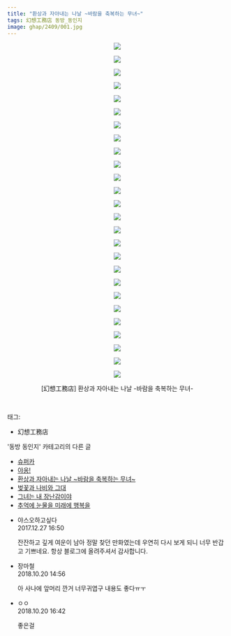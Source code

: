 ```yaml
---
title: "환상과 자아내는 나날 ~바람을 축복하는 무녀~"
tags: 幻想工務店 동방_동인지
image: ghap/2409/001.jpg
---
```

<div class="article">
<p style="text-align: center; clear: none; float: none;"><img src="{{ site.nasurl }}/ghap/2409/001.jpg"/></p>
<p style="text-align: center; clear: none; float: none;"><img src="{{ site.nasurl }}/ghap/2409/002.jpg"/></p>
<p style="text-align: center; clear: none; float: none;"><img src="{{ site.nasurl }}/ghap/2409/003.jpg"/></p>
<p style="text-align: center; clear: none; float: none;"><img src="{{ site.nasurl }}/ghap/2409/004.jpg"/></p>
<p style="text-align: center; clear: none; float: none;"><img src="{{ site.nasurl }}/ghap/2409/005.jpg"/></p>
<p style="text-align: center; clear: none; float: none;"><img src="{{ site.nasurl }}/ghap/2409/006.jpg"/></p>
<p style="text-align: center; clear: none; float: none;"><img src="{{ site.nasurl }}/ghap/2409/007.jpg"/></p>
<p style="text-align: center; clear: none; float: none;"><img src="{{ site.nasurl }}/ghap/2409/008.jpg"/></p>
<p style="text-align: center; clear: none; float: none;"><img src="{{ site.nasurl }}/ghap/2409/009.jpg"/></p>
<p style="text-align: center; clear: none; float: none;"><img src="{{ site.nasurl }}/ghap/2409/010.jpg"/></p>
<p style="text-align: center; clear: none; float: none;"><img src="{{ site.nasurl }}/ghap/2409/011.jpg"/></p>
<p style="text-align: center; clear: none; float: none;"><img src="{{ site.nasurl }}/ghap/2409/012.jpg"/></p>
<p style="text-align: center; clear: none; float: none;"><img src="{{ site.nasurl }}/ghap/2409/013.jpg"/></p>
<p style="text-align: center; clear: none; float: none;"><img src="{{ site.nasurl }}/ghap/2409/014.jpg"/></p>
<p style="text-align: center; clear: none; float: none;"><img src="{{ site.nasurl }}/ghap/2409/015.jpg"/></p>
<p style="text-align: center; clear: none; float: none;"><img src="{{ site.nasurl }}/ghap/2409/016.jpg"/></p>
<p style="text-align: center; clear: none; float: none;"><img src="{{ site.nasurl }}/ghap/2409/017.jpg"/></p>
<p style="text-align: center; clear: none; float: none;"><img src="{{ site.nasurl }}/ghap/2409/018.jpg"/></p>
<p style="text-align: center; clear: none; float: none;"><img src="{{ site.nasurl }}/ghap/2409/019.jpg"/></p>
<p style="text-align: center; clear: none; float: none;"><img src="{{ site.nasurl }}/ghap/2409/020.jpg"/></p>
<p style="text-align: center; clear: none; float: none;"><img src="{{ site.nasurl }}/ghap/2409/021.jpg"/></p>
<p style="text-align: center; clear: none; float: none;"><img src="{{ site.nasurl }}/ghap/2409/022.jpg"/></p>
<p style="text-align: center; clear: none; float: none;"><img src="{{ site.nasurl }}/ghap/2409/023.jpg"/></p>
<p style="text-align: center; clear: none; float: none;"><img src="{{ site.nasurl }}/ghap/2409/024.jpg"/></p>
<p style="text-align: center; clear: none; float: none;"><img src="{{ site.nasurl }}/ghap/2409/025.jpg"/></p>
<p style="text-align: center; clear: none; float: none;"><img src="{{ site.nasurl }}/ghap/2409/026.jpg"/></p>
<p style="text-align: center; clear: none; float: none;">[幻想工務店] 환상과 자아내는 나날 -바람을 축복하는 무녀-</p>
<p><br/></p>
</div><div class="tagTrail">
<p>태그: </p>
<ul>
<li>幻想工務店</li>
</ul>
</div><div class="another">
<p>'동방 동인지' 카테고리의 다른 글</p>
<ul>
<li><a href="/2016-09-30-ghap_2411">슈퍼카</a></li>
<li><a href="/2016-09-30-ghap_2410">야옹!</a></li>
<li><a href="/2016-09-30-ghap_2409">환상과 자아내는 나날 ~바람을 축복하는 무녀~</a></li>
<li><a href="/2016-09-30-ghap_2408">벚꽃과 나비와 그대</a></li>
<li><a href="/2016-09-30-ghap_2407">그녀는 내 장난감이야</a></li>
<li><a href="/2016-09-30-ghap_2406">추억에 눈물을 미래에 행복을</a></li>
</ul>
</div><div class="cb_module cb_fluid">
<div class="cb_wrt cb_profile">
<div class="comment">
<ul>
<li class="cb_thumb_off" id="comment15160969">
<div class="cb_comment_area">
<div class="cb_info_area">
<div class="cb_section">
<span class="cb_nick_name">야스오하고싶다</span>
</div>
<div class="cb_section">
<span class="cb_date">2017.12.27 16:50 </span>
</div>
</div>
<div class="cb_dsc_comment">
<p class="cb_dsc">
											잔잔하고 깊게 여운이 남아 정말 찾던 만화였는데 우연히 다시 보게 되니 너무 반갑고 기쁘네요. 항상 블로그에 올려주셔서 감사합니다. 
										</p>
</div>
</div></li>
<li class="cb_thumb_off" id="comment15358779">
<div class="cb_comment_area">
<div class="cb_info_area">
<div class="cb_section">
<span class="cb_nick_name">장마철</span>
</div>
<div class="cb_section">
<span class="cb_date">2018.10.20 14:56 </span>
</div>
</div>
<div class="cb_dsc_comment">
<p class="cb_dsc">
											아 사나에 앞머리 깐거 너무귀엽구 내용도 좋다ㅠㅜ
										</p>
</div>
</div></li>
<li class="cb_thumb_off" id="comment15358831">
<div class="cb_comment_area">
<div class="cb_info_area">
<div class="cb_section">
<span class="cb_nick_name">ㅇㅇ</span>
</div>
<div class="cb_section">
<span class="cb_date">2018.10.20 16:42 </span>
</div>
</div>
<div class="cb_dsc_comment">
<p class="cb_dsc">
											좋은걸
										</p>
</div>
</div></li>
</ul>
</div>
</div><!-- commentList close -->
</div>